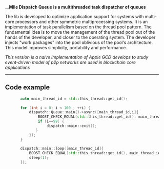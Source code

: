 __**Mile Dispatch Queue is a multithreaded task dispatcher of queues**

The lib is developed to optimize application support for systems with multi-core processors and other symmetric multiprocessing systems.
It is an implementation of task parallelism based on the thread pool pattern. The fundamental idea is to move the management 
of the thread pool out of the hands of the developer, and closer to the operating system. The developer injects "work packages" into the pool oblivious of the pool's architecture. 
This model improves simplicity, portability and performance.

*This version is a naive implementation of Apple GCD develops to study event-driven model of p2p networks are used in blockchain core applications*

---

## Code example

```c++
       auto main_thread_id = std::this_thread::get_id();
   
       for (int i = 0; i < 100 ; ++i) {
           dispatch::Queue::main()->async([main_thread_id,i]{
               BOOST_CHECK_EQUAL(std::this_thread::get_id(), main_thread_id );
               if (i==99) {
                   dispatch::main::exit();
              }
           });
       }
   
       dispatch::main::loop([main_thread_id]{
           BOOST_CHECK_EQUAL(std::this_thread::get_id(), main_thread_id );
           sleep(1);
       });        
 ```